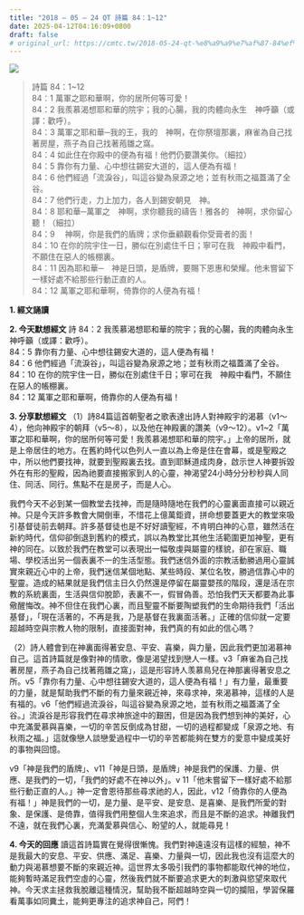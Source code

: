 ```yaml
---
title: "2018 – 05 – 24 QT 詩篇 84：1~12"
date: 2025-04-12T04:16:09+0800
draft: false
# original_url: https://cmtc.tw/2018-05-24-qt-%e8%a9%a9%e7%af%87-84%ef%bc%9a112
---
```


![](/images/qt.jpg)
> 詩篇 84：1\~12  
> 84：1 萬軍之耶和華啊，你的居所何等可愛！  
> 84：2 我羨慕渴想耶和華的院宇；我的心腸，我的肉體向永生　神呼籲（或譯：歡呼）。  
> 84：3 萬軍之耶和華─我的王，我的　神啊，在你祭壇那裏，麻雀為自己找著房屋，燕子為自己找著菢雛之窩。  
> 84：4 如此住在你殿中的便為有福！他們仍要讚美你。（細拉）  
> 84：5 靠你有力量、心中想往錫安大道的，這人便為有福！  
> 84：6 他們經過「流淚谷」，叫這谷變為泉源之地；並有秋雨之福蓋滿了全谷。  
> 84：7 他們行走，力上加力，各人到錫安朝見　神。  
> 84：8 耶和華─萬軍之　神啊，求你聽我的禱告！雅各的　神啊，求你留心聽！（細拉）  
> 84：9 　神啊，你是我們的盾牌；求你垂顧觀看你受膏者的面！  
> 84：10 在你的院宇住一日，勝似在別處住千日；寧可在我　神殿中看門，不願住在惡人的帳棚裏。  
> 84：11 因為耶和華─　神是日頭，是盾牌，要賜下恩惠和榮耀。他未嘗留下一樣好處不給那些行動正直的人。  
> 84：12 萬軍之耶和華啊，倚靠你的人便為有福！

**1. 經文誦讀**

**2.  今天默想經文**
詩 84：2 我羨慕渴想耶和華的院宇；我的心腸，我的肉體向永生　神呼籲（或譯：歡呼）。  
84：5 靠你有力量、心中想往錫安大道的，這人便為有福！  
84：6 他們經過「流淚谷」，叫這谷變為泉源之地；並有秋雨之福蓋滿了全谷。  
84：10 在你的院宇住一日，勝似在別處住千日；寧可在我　神殿中看門，不願住在惡人的帳棚裏。  
84：12 萬軍之耶和華啊，倚靠你的人便為有福！

**3. 分享默想經文**
（1）詩84篇這首朝聖者之歌表達出詩人對神殿宇的渴慕（v1～4），他向神殿宇的朝拜（v5～8），以及他在神殿裏的讚美（v9～12）。v1\~2「萬軍之耶和華啊，你的居所何等可愛！我羨慕渴想耶和華的院宇。」上帝的居所，就是上帝居住的地方。在舊約時代以色列人一直以為上帝是住在會幕，或是聖殿之中，所以他們要找神，就要到聖殿裏去找。直到耶穌道成肉身，啟示世人神要拆毀外在有形的聖殿，因為祂要直接搬家到人的心靈，神渴望24小時分分秒秒與人同住、同活、同行。焦點不在是房子，而是人心。

我們今天不必到某一個教堂去找神，而是隨時隨地在我們的心靈裏面直接可以親近神。只是今天許多教會大開倒車，不惜花上億萬鉅資，拼命想要蓋更大的教堂來吸引基督徒前去朝拜。許多基督徒也是不好好讀聖經，不肯明白神的心意，雖然活在新約時代，信仰卻倒退到舊約的模式，誤以為教堂比其他生活範圍更加神聖，更有神的同在。以致於我們在教堂可以表現出一幅敬虔與屬靈的樣貌，卻在家庭、職場、學校活出另一個表裏不一的生活型態。我們迷信外面的宗教活動勝過用心靈誠實來親近心中的上帝，我們迷信某個地點、某些時段、某位名牧，勝過信靠心中的聖靈。造成的結果就是我們信主日久仍然還是停留在屬靈嬰孩的階段，還是活在宗教的系統裏面，生活與信仰脫節，表裏不一，假冒偽善。恐怕我們天天都要為此事儆醒悔改。神不但住在我們心裏，而且聖靈不斷要陶塑我們的生命期待我們「活出基督」，「現在活著的，不再是我，乃是基督在我裏面活著。」正確的信仰就一定要超越時空與宗教人物的限制，直接面對神，我們真的有如此的信心嗎？

（2）詩人體會到在神裏面得著安息、平安、喜樂，與力量，因此我們更加渴慕神自己。這首詩篇就是像對神的情歌，像是渴望找到戀人一樣。v3「麻雀為自己找著房屋，燕子為自己找著菢雛之窩」，這是形容詩人羡慕鳥兒在神那裏得著安息之所。v5「靠你有力量、心中想往錫安大道的，這人便為有福！」有力量，最重要的力量，就是幫助我們不斷的有力量來親近神，來尋求神，來渴慕神，這樣的人是有福的。v6「他們經過流淚谷，叫這谷變為泉源之地，並有秋雨之福蓋滿了全谷。」流淚谷是形容我們在尋求神旅途中的艱困，但是因為我們想到神的美好，心中充滿愛慕與喜樂，一切的辛苦反倒成為甘甜，一切的過程都變成「泉源之地、有秋雨之福。」這就像戀人談戀愛過程中一切的辛苦都能夠在雙方的愛意中變成美好的事物與回憶。

v9「神是我們的盾牌」、v11「神是日頭，是盾牌」神是我們的保護、力量、供應、是我們的一切，「我們的好處不在神以外」。v 11「他未嘗留下一樣好處不給那些行動正直的人。」神一定會恩待那些尋求祂的人，因此，v12「倚靠你的人便為有福！」神是我們的一切，是力量、是平安、是安息、是喜樂、是我們所愛的對象、是保護、是倚靠，值得我們用整個人生來追求，而且是不斷的追求。神離我們不遠，就在我們心裏，充滿愛慕與信心、盼望的人，就能尋見！

**4. 今天的回應**
讀這首詩篇實在覺得很慚愧。我們對神遠遠沒有這樣的經驗，神不是我最大的安息、平安、供應、滿足、喜樂、力量與一切，因此我也沒有這麼大的動力與渴慕想要不斷的來親近神。這世界太多吸引我們的事物都能取代神的地位，能夠暫時滿足我們空虛的心靈，然後我們就不斷要追求更大的刺激與慾望來取代神。今天求主拯救我脫離這種情況，幫助我不斷超越時空與一切的攔阻，學習保羅看萬事如同糞土，能夠更專注的追求神自己，阿們！
